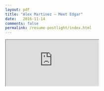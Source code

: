```yaml
---
layout: pdf
title: "Alex Martinez – Meet Edgar"
date:   2016-11-14
comments: false
permalink: /resume-postlight/index.html
---
```


<div class="resume-container">
	<iframe src="https://drive.google.com/a/alxmrtnz.com/file/d/0BxO3zT6SvWvFMkQyeDdSUXRSTDA/preview" width="" height=""></iframe>
</div>